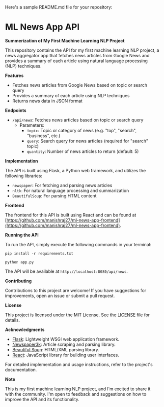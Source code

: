 ﻿Here's a sample README.md file for your repository:

**ML News App API**
=====================

**Summerization of My First Machine Learning NLP Project**

This repository contains the API for my first machine learning NLP project, a news aggregator app that fetches news articles from Google News and provides a summary of each article using natural language processing (NLP) techniques.

**Features**

* Fetches news articles from Google News based on topic or search query
* Provides a summary of each article using NLP techniques
* Returns news data in JSON format

**Endpoints**

* `/api/news`: Fetches news articles based on topic or search query
	+ Parameters:
		- `topic`: Topic or category of news (e.g. "top", "search", "business", etc.)
		- `query`: Search query for news articles (required for "search" topic)
		- `quantity`: Number of news articles to return (default: 5)

**Implementation**

The API is built using Flask, a Python web framework, and utilizes the following libraries:

* `newspaper`: For fetching and parsing news articles
* `nltk`: For natural language processing and summarization
* `BeautifulSoup`: For parsing HTML content

**Frontend**

The frontend for this API is built using React and can be found at [https://github.com/manishraj27/ml-news-app-frontend](https://github.com/manishraj27/ml-news-app-frontend).

**Running the API**

To run the API, simply execute the following commands in your terminal:
```
pip install -r requirements.txt
```
```
python app.py
```

The API will be available at `http://localhost:8080/api/news`.

**Contributing**

Contributions to this project are welcome! If you have suggestions for improvements, open an issue or submit a pull request.

**License**

This project is licensed under the MIT License. See the [LICENSE](LICENSE) file for details.

**Acknowledgments**

- [Flask](https://flask.palletsprojects.com/): Lightweight WSGI web application framework.
- [Newspaper3k](https://newspaper.readthedocs.io/en/latest/): Article scraping and parsing library.
- [Beautiful Soup](https://www.crummy.com/software/BeautifulSoup/): HTML/XML parsing library.
- [React](https://reactjs.org/): JavaScript library for building user interfaces.

For detailed implementation and usage instructions, refer to the project's documentation.

**Note**

This is my first machine learning NLP project, and I'm excited to share it with the community. I'm open to feedback and suggestions on how to improve the API and its functionality.
